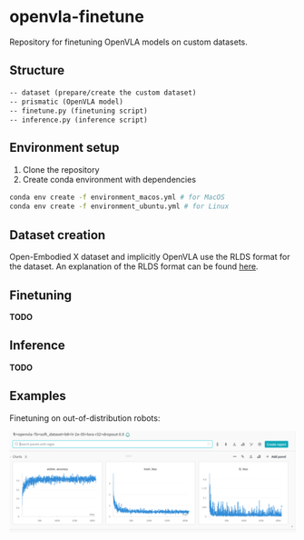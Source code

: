 # openvla-finetune

Repository for finetuning OpenVLA models on custom datasets.

## Structure

```
-- dataset (prepare/create the custom dataset)
-- prismatic (OpenVLA model)
-- finetune.py (finetuning script)
-- inference.py (inference script)
```

## Environment setup

1. Clone the repository
2. Create conda environment with dependencies
```bash
conda env create -f environment_macos.yml # for MacOS
conda env create -f environment_ubuntu.yml # for Linux
```

## Dataset creation

Open-Embodied X dataset and implicitly OpenVLA use the RLDS format for the dataset. An explanation of the RLDS format can be found [here](https://github.com/google-research/rlds).

## Finetuning

**TODO**

## Inference

**TODO**

## Examples

Finetuning on out-of-distribution robots:

![finetune](assets/ft.png)

